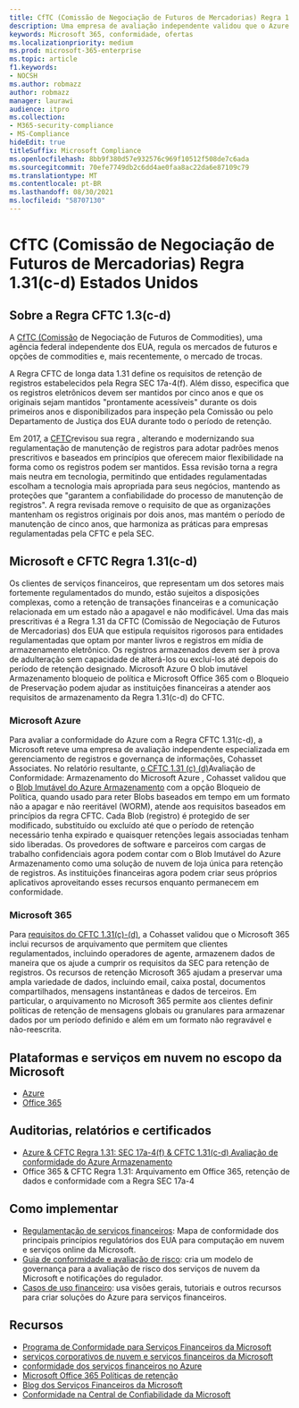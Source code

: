 ```yaml
---
title: CfTC (Comissão de Negociação de Futuros de Mercadorias) Regra 1.31(c-d) Estados Unidos
description: Uma empresa de avaliação independente validou que o Azure e o Office 365 podem ajudar as empresas financeiras a atender aos requisitos de retenção e armazenamento imutáveis da Regra CFTC 1.31.
keywords: Microsoft 365, conformidade, ofertas
ms.localizationpriority: medium
ms.prod: microsoft-365-enterprise
ms.topic: article
f1.keywords:
- NOCSH
ms.author: robmazz
author: robmazz
manager: laurawi
audience: itpro
ms.collection:
- M365-security-compliance
- MS-Compliance
hideEdit: true
titleSuffix: Microsoft Compliance
ms.openlocfilehash: 8bb9f380d57e932576c969f10512f508de7c6ada
ms.sourcegitcommit: 70efe7749db2c6dd4ae0faa8ac22da6e87109c79
ms.translationtype: MT
ms.contentlocale: pt-BR
ms.lasthandoff: 08/30/2021
ms.locfileid: "58707130"
---
```

# <a name="commodity-futures-trading-commission-cftc-rule-131c-d-united-states"></a>CfTC (Comissão de Negociação de Futuros de Mercadorias) Regra 1.31(c-d) Estados Unidos

## <a name="about-cftc-rule-13c-d"></a>Sobre a Regra CFTC 1.3(c-d)

A [CfTC (Comissão](https://www.cftc.gov/) de Negociação de Futuros de Commodities), uma agência federal independente dos EUA, regula os mercados de futuros e opções de commodities e, mais recentemente, o mercado de trocas.  
  
A Regra CFTC de longa data 1.31 define os requisitos de retenção de registros estabelecidos pela Regra SEC 17a-4(f). Além disso, especifica que os registros eletrônicos devem ser mantidos por cinco anos e que os originais sejam mantidos "prontamente acessíveis" durante os dois primeiros anos e disponibilizados para inspeção pela Comissão ou pelo Departamento de Justiça dos EUA durante todo o período de retenção.  
  
Em 2017, a [CFTC](https://www.cftc.gov/sites/default/files/idc/groups/public/@lrfederalregister/documents/file/2017-11014a.pdf)revisou sua regra , alterando e modernizando sua regulamentação de manutenção de registros para adotar padrões menos prescritivos e baseados em princípios que oferecem maior flexibilidade na forma como os registros podem ser mantidos. Essa revisão torna a regra mais neutra em tecnologia, permitindo que entidades regulamentadas escolham a tecnologia mais apropriada para seus negócios, mantendo as proteções que "garantem a confiabilidade do processo de manutenção de registros". A regra revisada remove o requisito de que as organizações mantenham os registros originais por dois anos, mas mantém o período de manutenção de cinco anos, que harmoniza as práticas para empresas regulamentadas pela CFTC e pela SEC.

## <a name="microsoft-and-cftc-rule-131c-d"></a>Microsoft e CFTC Regra 1.31(c-d)

Os clientes de serviços financeiros, que representam um dos setores mais fortemente regulamentados do mundo, estão sujeitos a disposições complexas, como a retenção de transações financeiras e a comunicação relacionada em um estado não a apagavel e não modificável. Uma das mais prescritivas é a Regra 1.31 da CFTC (Comissão de Negociação de Futuros de Mercadorias) dos EUA que estipula requisitos rigorosos para entidades regulamentadas que optam por manter livros e registros em mídia de armazenamento eletrônico. Os registros armazenados devem ser à prova de adulteração sem capacidade de alterá-los ou excluí-los até depois do período de retenção designado. Microsoft Azure O blob imutável Armazenamento bloqueio de política e Microsoft Office 365 com o Bloqueio de Preservação podem ajudar as instituições financeiras a atender aos requisitos de armazenamento da Regra 1.31(c-d) do CFTC.

### <a name="microsoft-azure"></a>Microsoft Azure

Para avaliar a conformidade do Azure com a Regra CFTC 1.31(c-d), a Microsoft reteve uma empresa de avaliação independente especializada em gerenciamento de registros e governança de informações, Cohasset Associates. No relatório resultante, [o CFTC 1.31 (c) (d)](https://azure.microsoft.com/resources/azure-immutable-storage-assessment-for-sec-17a-4f-by-cohasset/)Avaliação de Conformidade: Armazenamento do Microsoft Azure , Cohasset validou que o [Blob Imutável do Azure Armazenamento](/azure/storage/blobs/storage-blob-immutable-storage) com a opção Bloqueio de Política, quando usado para reter Blobs baseados em tempo em um formato não a apagar e não reeritável (WORM), atende aos requisitos baseados em princípios da regra CFTC. Cada Blob (registro) é protegido de ser modificado, substituído ou excluído até que o período de retenção necessário tenha expirado e quaisquer retenções legais associadas tenham sido liberadas. Os provedores de software e parceiros com cargas de trabalho confidenciais agora podem contar com o Blob Imutável do Azure Armazenamento como uma solução de nuvem de loja única para retenção de registros. As instituições financeiras agora podem criar seus próprios aplicativos aproveitando esses recursos enquanto permanecem em conformidade.

### <a name="microsoft-365"></a>Microsoft 365

Para [requisitos do CFTC 1.31(c)-(d),](/microsoft-365/compliance/retention-regulatory-requirements#sec-17a-4f-finra-4511c-and-cftc-131c-d) a Cohasset validou que o Microsoft 365 inclui recursos de arquivamento que permitem que clientes regulamentados, incluindo operadores de agente, armazenem dados de maneira que os ajude a cumprir os requisitos da SEC para retenção de registros. Os recursos de retenção Microsoft 365 ajudam a preservar uma ampla variedade de dados, incluindo email, caixa postal, documentos compartilhados, mensagens instantâneas e dados de terceiros. Em particular, o arquivamento no Microsoft 365 permite aos clientes definir políticas de retenção de mensagens globais ou granulares para armazenar dados por um período definido e além em um formato não regravável e não-reescrita.

## <a name="microsoft-in-scope-cloud-platforms--services"></a>Plataformas e serviços em nuvem no escopo da Microsoft

- [Azure](https://aka.ms/AzureCompliance)
- [Office 365](https://aka.ms/o365-compliance-framework)

## <a name="audits-reports-and-certificates"></a>Auditorias, relatórios e certificados

- [Azure & CFTC Regra 1.31: SEC 17a-4(f) & CFTC 1.31(c-d) Avaliação de conformidade do Azure Armazenamento](https://azure.microsoft.com/resources/azure-immutable-storage-assessment-for-sec-17a-4f-by-cohasset/)
- Office 365 & CFTC Regra 1.31: Arquivamento em Office 365, retenção de dados e conformidade com a Regra SEC 17a-4

## <a name="how-to-implement"></a>Como implementar

- [Regulamentação de serviços financeiros](https://servicetrust.microsoft.com/ViewPage/TrustDocuments?command=Download&downloadType=Document&downloadId=5b483567-00b0-4d86-96ae-ee887dadb61c&docTab=6d000410-c9e9-11e7-9a91-892aae8839ad_Compliance_Guides): Mapa de conformidade dos principais princípios regulatórios dos EUA para computação em nuvem e serviços online da Microsoft.
- [Guia de conformidade e avaliação de risco](https://aka.ms/RiskGovernanceGuide): cria um modelo de governança para a avaliação de risco dos serviços de nuvem da Microsoft e notificações do regulador.
- [Casos de uso financeiro](/azure/industry/financial/): usa visões gerais, tutoriais e outros recursos para criar soluções do Azure para serviços financeiros.

## <a name="resources"></a>Recursos

- [Programa de Conformidade para Serviços Financeiros da Microsoft](https://aka.ms/FSCP-Print)
- [ serviços corporativos de nuvem e serviços financeiros da Microsoft ](https://www.microsoft.com/trustcenter/cloudservices/financialservices)
- [conformidade dos serviços financeiros no Azure](https://azure.microsoft.com/resources/videos/azurecon-2015-financial-services-compliance-in-azure/)
- [Microsoft Office 365 Políticas de retenção](/office365/securitycompliance/retention-policies)
- [Blog dos Serviços Financeiros da Microsoft](https://techcommunity.microsoft.com/t5/Financial-Services-Blog/bg-p/FinancialServicesBlog)
- [Conformidade na Central de Confiabilidade da Microsoft](https://www.microsoft.com/trust-center/compliance/compliance-overview)
